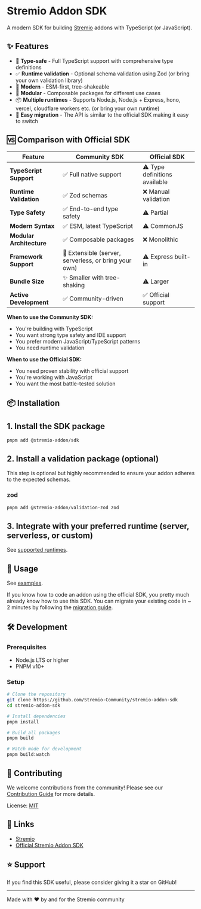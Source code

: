 # Stremio Addon SDK

A modern SDK for building [Stremio](https://www.stremio.com/) addons with TypeScript (or JavaScript).

## ✨ Features

- 🎯 **Type-safe** - Full TypeScript support with comprehensive type definitions
- ✅ **Runtime validation** - Optional schema validation using Zod (or bring your own validation library)
- 🚀 **Modern** - ESM-first, tree-shakeable
- 🧩 **Modular** - Composable packages for different use cases
- 📦 **Multiple runtimes** - Supports Node.js, Node.js + Express, hono, vercel, cloudflare workers etc. (or bring your own runtime)
- 🔧 **Easy migration** - The API is similar to the official SDK making it easy to switch

## 🆚 Comparison with Official SDK

| Feature                  | Community SDK                                         | Official SDK                  |
| ------------------------ | ----------------------------------------------------- | ----------------------------- |
| **TypeScript Support**   | ✅ Full native support                                | ⚠️ Type definitions available |
| **Runtime Validation**   | ✅ Zod schemas                                        | ❌ Manual validation          |
| **Type Safety**          | ✅ End-to-end type safety                             | ⚠️ Partial                    |
| **Modern Syntax**        | ✅ ESM, latest TypeScript                             | ⚠️ CommonJS                   |
| **Modular Architecture** | ✅ Composable packages                                | ❌ Monolithic                 |
| **Framework Support**    | 🔄 Extensible (server, serverless, or bring your own) | ⚠️ Express built-in           |
| **Bundle Size**          | ✨ Smaller with tree-shaking                          | ⚠️ Larger                     |
| **Active Development**   | ✅ Community-driven                                   | ✅ Official support           |

**When to use the Community SDK:**

- You're building with TypeScript
- You want strong type safety and IDE support
- You prefer modern JavaScript/TypeScript patterns
- You need runtime validation

**When to use the Official SDK:**

- You need proven stability with official support
- You're working with JavaScript
- You want the most battle-tested solution

## 📦 Installation

## 1. Install the SDK package

```bash
pnpm add @stremio-addon/sdk
```

## 2. Install a validation package (optional)

This step is optional but highly recommended to ensure your addon adheres to the expected schemas.

### zod

```bash
pnpm add @stremio-addon/validation-zod zod
```

## 3. Integrate with your preferred runtime (server, serverless, or custom)

See [supported runtimes](./docs/runtimes.md).

## 📖 Usage

See [examples](./examples/).

If you know how to code an addon using the official SDK, you pretty much already know how to use this SDK. You can migrate your existing code in ~ 2 minutes by following the [migration guide](./MIGRATION.md).

## 🛠️ Development

### Prerequisites

- Node.js LTS or higher
- PNPM v10+

### Setup

```bash
# Clone the repository
git clone https://github.com/Stremio-Community/stremio-addon-sdk
cd stremio-addon-sdk

# Install dependencies
pnpm install

# Build all packages
pnpm build

# Watch mode for development
pnpm build:watch
```

## 🤝 Contributing

We welcome contributions from the community! Please see our [Contribution Guide](CONTRIBUTING.md) for more details.

License: [MIT](./LICENSE)

## 🔗 Links

- [Stremio](https://www.stremio.com/)
- [Official Stremio Addon SDK](https://github.com/Stremio/stremio-addon-sdk)

## ⭐ Support

If you find this SDK useful, please consider giving it a star on GitHub!

---

Made with ❤️ by and for the Stremio community
